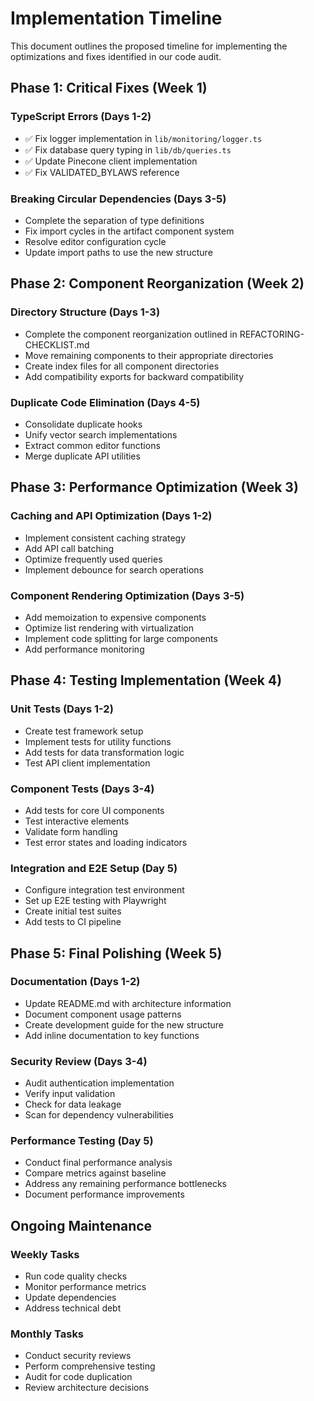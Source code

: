 # Implementation Timeline

This document outlines the proposed timeline for implementing the optimizations and fixes identified in our code audit.

## Phase 1: Critical Fixes (Week 1)

### TypeScript Errors (Days 1-2)

- ✅ Fix logger implementation in `lib/monitoring/logger.ts`
- ✅ Fix database query typing in `lib/db/queries.ts`
- ✅ Update Pinecone client implementation
- ✅ Fix VALIDATED_BYLAWS reference

### Breaking Circular Dependencies (Days 3-5)

- Complete the separation of type definitions
- Fix import cycles in the artifact component system
- Resolve editor configuration cycle
- Update import paths to use the new structure

## Phase 2: Component Reorganization (Week 2)

### Directory Structure (Days 1-3)

- Complete the component reorganization outlined in REFACTORING-CHECKLIST.md
- Move remaining components to their appropriate directories
- Create index files for all component directories
- Add compatibility exports for backward compatibility

### Duplicate Code Elimination (Days 4-5)

- Consolidate duplicate hooks
- Unify vector search implementations
- Extract common editor functions
- Merge duplicate API utilities

## Phase 3: Performance Optimization (Week 3)

### Caching and API Optimization (Days 1-2)

- Implement consistent caching strategy
- Add API call batching
- Optimize frequently used queries
- Implement debounce for search operations

### Component Rendering Optimization (Days 3-5)

- Add memoization to expensive components
- Optimize list rendering with virtualization
- Implement code splitting for large components
- Add performance monitoring

## Phase 4: Testing Implementation (Week 4)

### Unit Tests (Days 1-2)

- Create test framework setup
- Implement tests for utility functions
- Add tests for data transformation logic
- Test API client implementation

### Component Tests (Days 3-4)

- Add tests for core UI components
- Test interactive elements
- Validate form handling
- Test error states and loading indicators

### Integration and E2E Setup (Day 5)

- Configure integration test environment
- Set up E2E testing with Playwright
- Create initial test suites
- Add tests to CI pipeline

## Phase 5: Final Polishing (Week 5)

### Documentation (Days 1-2)

- Update README.md with architecture information
- Document component usage patterns
- Create development guide for the new structure
- Add inline documentation to key functions

### Security Review (Days 3-4)

- Audit authentication implementation
- Verify input validation
- Check for data leakage
- Scan for dependency vulnerabilities

### Performance Testing (Day 5)

- Conduct final performance analysis
- Compare metrics against baseline
- Address any remaining performance bottlenecks
- Document performance improvements

## Ongoing Maintenance

### Weekly Tasks

- Run code quality checks
- Monitor performance metrics
- Update dependencies
- Address technical debt

### Monthly Tasks

- Conduct security reviews
- Perform comprehensive testing
- Audit for code duplication
- Review architecture decisions
